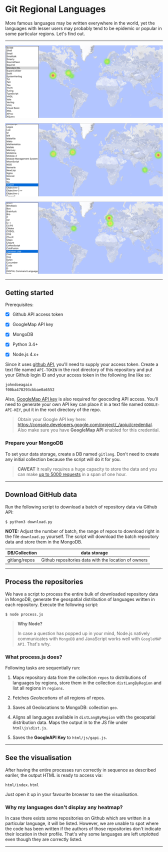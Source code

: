 # Git Regional Languages

More famous languages may be written everywhere 
in the world, yet the languages with lesser users 
may probably tend to be epidemic or popular 
in some particular regions. Let's find out.

---

![screenshot-01](media/ss1.jpg)

![screenshot-02](media/ss2.jpg)

![screenshot-03](media/ss3.jpg)

---

## Getting started

Prerequisites:

- [x] Github API access token
- [x] GoogleMap API key
- [x] MongoDB
- [x] Python 3.4+
- [x] Node.js 4.x+


Since it uses [github API](https://developer.github.com/v3), 
you'll need to supply your access token. 
Create a text file named `API-TOKEN` in the root directory 
of this repository and put your Github login ID 
and your access token in the following line like so:

```
johndoeagain
f00ba478293cbbae0a6552
```

Also, [GoogleMap API key](https://developers.google.com/maps/documentation/geocoding/get-api-key) is also required for geocoding 
API access. You'll need to generate your own API key 
can place it in a text file named `GOOGLE-API-KEY`, 
put it in the root directory of the repo.

>Obtain your Google API key here: https://console.developers.google.com/project/_/apiui/credential. Also make sure you have **GoogleMap API** enabled for this credential.

### Prepare your MongoDB

To set your data storage, create a DB named `gitlang`. 
Don't need to create any initial collection because 
the script will do it for you.

>**CAVEAT** It really requires a huge capacity to 
store the data and you can make [up to 5000 requests](https://developer.github.com/v3/#rate-limiting) 
in a span of one hour.

---

## Download GitHub data

Run the following script to download a batch of repository data 
via Github API:

```
$ python3 download.py
```

**NOTE:** Adjust the number of batch, the range of repos to download 
right in the file `download.py` yourself. 
The script will download the batch repository data and 
store them in the MongoDB.

| DB/Collection | data storage |
|------------------|----------------|
| gitlang/repos | Github repositories data with the location of owners |


---

## Process the repositories

We have a script to process the entire bulk of downloaded repository 
data in MongoDB, generate the geospatial distribution of languages 
written in each repository. Execute the following script:

```
$ node process.js
```

>**Why Node?** 
>
> In case a question has popped up in your mind, 
> Node.js natively communicates with `MongoDB` and 
> JavaScript works well with `GoogleMAP API`. That's why.

### What process.js does?

Following tasks are sequentially run:

1. Maps repository data from the collection `repos` to distributions of languages by regions, store them in the collection `distLangByRegion` and list all regions in `regions`.

2. Fetches *Geolocations* of all regions of repos.

3. Saves all Geolocations to MongoDB: collection `geo`.

4. Aligns all languages available in `distLangByRegion` with the geospatial distribution data. Maps the output in to the JS file under `html\js\dist.js`.

5. Saves the **GoogleAPI Key** to `html/js/gapi.js`.

---

## See the visualisation

After having the entire processes run correctly in sequence 
as described eariler, the output HTML is ready to access via:

```
html/index.html
```

Just open it up in your favourite browser to see the visualisation.

### Why my languages don't display any heatmap?

In case there exists some repositories on Github which 
are written in a particular language, it will be listed. 
However, we are unable to spot where the code has been written 
if the authors of those repositories don't indicate 
their location in their profile. That's why some languages 
are left unplotted even though they are correctly listed.

---















